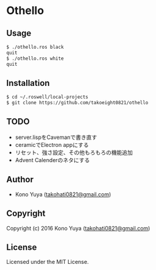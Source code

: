 # Othello

## Usage
```sh
$ ./othello.ros black
quit
$ ./othello.ros white
quit
```

## Installation
```sh
$ cd ~/.roswell/local-projects
$ git clone https://github.com/takoeight0821/othello
```

## TODO

* server.lispをCavemanで書き直す
* ceramicでElectron appにする
* リセット、強さ設定、その他もろもろの機能追加
* Advent Calenderのネタにする

## Author

* Kono Yuya (takohati0821@gmail.com)

## Copyright

Copyright (c) 2016 Kono Yuya (takohati0821@gmail.com)

## License

Licensed under the MIT License.
